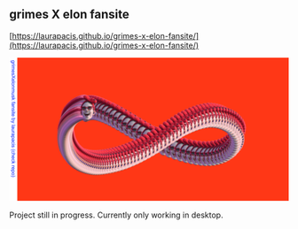 ## grimes X elon fansite

[https://laurapacis.github.io/grimes-x-elon-fansite/](https://laurapacis.github.io/grimes-x-elon-fansite/)

![desktop-view](images/desktop-view.png)

Project still in progress. Currently only working in desktop.

